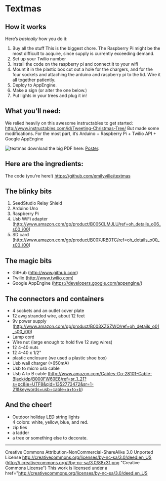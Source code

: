 Textmas
====================

How it works
---------------------
Here’s *basically* how you do it:
1. Buy all the stuff 
This is the biggest chore. The Raspberry Pi might be the most difficult to acquire, since supply is currently exceeding demand.
2. Set up your Twilio number
3. Install the code on the raspberry pi and connect it to your wifi
4. Mount it in the plastic box 
cut out a hole for the chargers, and for the four sockets and attaching the arduino and raspberry pi to the lid. Wire it all together patiently.
5. Deploy to AppEngine.
6. Make a sign (or alter the one below.)
7. Put lights in your trees and plug it in!

What you’ll need:
---------------------
We relied heavily on this awesome instructables to get started: http://www.instructables.com/id/Tweeting-Christmas-Tree/
But made some modifications. For the most part, it’s Arduino + Raspberry Pi + Twilio API + Google AppEngine


![textmas](https://raw.github.com/emilyville/textmas/master/poster/lightsign.jpg "textmas")
download the big PDF here: [Poster](https://github.com/emilyville/textmas/blob/master/poster/lightsign.pdf "Poster").

Here are the ingredients:
---------------------

The code (you're here!)
https://github.com/emilyville/textmas

The blinky bits
---------------------
1. SeedStudio Relay Shield
2. Arduino Uno
3. Raspberry Pi
4. Usb WiFi adapter (http://www.amazon.com/gp/product/B005CLMJLU/ref=oh_details_o06_s00_i00)
5. SD card (http://www.amazon.com/gp/product/B007JRB0TC/ref=oh_details_o00_s00_i00)

The magic bits
---------------------
+ GitHub (http://www.github.com)
+ Twilio (http://www.twilio.com)
+ Google AppEngine (https://developers.google.com/appengine/)


The connectors and containers
---------------------
+ 4 sockets and an outlet cover plate
+ 12 awg stranded wire, about 12 feet
+ 9v power supply (http://www.amazon.com/gp/product/B003XZSZWO/ref=oh_details_o01_s00_i00)
+ Lamp cord
+ Wire nut (large enough to hold five 12 awg wires)
+ 12 4-40 nuts
+ 12 4-40 x 1/2"
+ plastic enclosure (we used a plastic shoe box)
+ Usb wall charger (>650mA)
+ Usb to micro usb cable
+ Usb A to B cable (http://www.amazon.com/Cables-Go-28101-Cable-Black/dp/B000FW60E8/ref=sr_1_21?s=pc&ie=UTF8&qid=1352773472&sr=1-21&keywords=usb+cable+a+to+b)

And the cheer!
---------------------
+ Outdoor holiday LED string lights  
4 colors: white, yellow, blue, and red.
+ zip ties
+ a ladder
+ a tree or something else to decorate.

---------------------
Creative Commons Attribution-NonCommercial-ShareAlike 3.0 Unported License
http://creativecommons.org/licenses/by-nc-sa/3.0/deed.en_US
(http://i.creativecommons.org/l/by-nc-sa/3.0/88x31.png "Creative Commons License") 
This work is licensed under a href="http://creativecommons.org/licenses/by-nc-sa/3.0/deed.en_US
